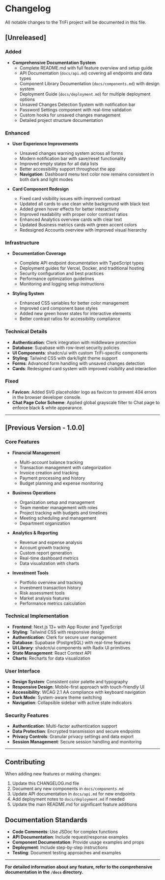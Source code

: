 # Changelog

All notable changes to the TriFi project will be documented in this file.

## [Unreleased]

### Added
- **Comprehensive Documentation System**
  - Complete README.md with full feature overview and setup guide
  - API Documentation (`docs/api.md`) covering all endpoints and data types
  - Component Library Documentation (`docs/components.md`) with design system
  - Deployment Guide (`docs/deployment.md`) for multiple deployment options
  - Unsaved Changes Detection System with notification bar
  - Password Settings component with real-time validation
  - Custom hooks for unsaved changes management
  - Detailed project structure documentation

### Enhanced
- **User Experience Improvements**
  - Unsaved changes warning system across all forms
  - Modern notification bar with save/reset functionality
  - Improved empty states for all data lists
  - Better accessibility support throughout the app
  - **Navigation**: Dashboard menu text color now remains consistent in both dark and light modes

- **Card Component Redesign**
  - Fixed card visibility issues with improved contrast
  - Updated all cards to use clean white background with black text
  - Added green hover effects for better interactivity
  - Improved readability with proper color contrast ratios
  - Enhanced Analytics overview cards with clear text
  - Updated Business metrics cards with green accent colors
  - Redesigned Accounts overview with improved visual hierarchy

### Infrastructure
- **Documentation Coverage**
  - Complete API endpoint documentation with TypeScript types
  - Deployment guides for Vercel, Docker, and traditional hosting
  - Security configuration and best practices
  - Performance optimization guidelines
  - Monitoring and logging setup instructions

- **Styling System**
  - Enhanced CSS variables for better color management
  - Improved card component base styles
  - Added new green hover states for interactive elements
  - Better contrast ratios for accessibility compliance

### Technical Details
- **Authentication**: Clerk integration with middleware protection
- **Database**: Supabase with row-level security policies
- **UI Components**: shadcn/ui with custom TriFi-specific components
- **Styling**: Tailwind CSS with dark/light theme support
- **Forms**: Advanced form handling with unsaved changes detection
- **Cards**: Redesigned card system with improved visibility and interaction

### Fixed
- **Favicon**: Added SVG placeholder logo as favicon to prevent 404 errors in the browser developer console.
- **Chat Page Color Scheme**: Applied global grayscale filter to Chat page to enforce black & white appearance.

---

## [Previous Version - 1.0.0]

### Core Features
- **Financial Management**
  - Multi-account balance tracking
  - Transaction management with categorization
  - Invoice creation and tracking
  - Payment processing and history
  - Budget planning and expense monitoring

- **Business Operations**
  - Organization setup and management
  - Team member management with roles
  - Project tracking with budgets and timelines
  - Meeting scheduling and management
  - Department organization

- **Analytics & Reporting**
  - Revenue and expense analysis
  - Account growth tracking
  - Custom report generation
  - Real-time dashboard metrics
  - Data visualization with charts

- **Investment Tools**
  - Portfolio overview and tracking
  - Investment transaction history
  - Risk assessment tools
  - Market analysis features
  - Performance metrics calculation

### Technical Implementation
- **Frontend**: Next.js 13+ with App Router and TypeScript
- **Styling**: Tailwind CSS with responsive design
- **Authentication**: Clerk for secure user management
- **Database**: Supabase (PostgreSQL) with real-time features
- **UI Library**: shadcn/ui components with Radix UI primitives
- **State Management**: React Context API
- **Charts**: Recharts for data visualization

### User Interface
- **Design System**: Consistent color palette and typography
- **Responsive Design**: Mobile-first approach with touch-friendly UI
- **Accessibility**: WCAG 2.1 AA compliance with keyboard navigation
- **Dark Mode**: System-aware theme switching
- **Navigation**: Collapsible sidebar with active state indicators

### Security Features
- **Authentication**: Multi-factor authentication support
- **Data Protection**: Encrypted transmission and secure endpoints
- **Privacy Controls**: Granular privacy settings and data export
- **Session Management**: Secure session handling and monitoring

---

## Contributing

When adding new features or making changes:

1. Update this CHANGELOG.md file
2. Document any new components in `docs/components.md`
3. Update API documentation in `docs/api.md` for new endpoints
4. Add deployment notes to `docs/deployment.md` if needed
5. Update the main README.md for significant feature additions

## Documentation Standards

- **Code Comments**: Use JSDoc for complex functions
- **API Documentation**: Include request/response examples
- **Component Documentation**: Provide usage examples and props
- **Deployment**: Include step-by-step instructions
- **Testing**: Document testing approaches and examples

---

**For detailed information about any feature, refer to the comprehensive documentation in the `/docs` directory.** 